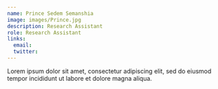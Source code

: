```yaml
---
name: Prince Sedem Semanshia
image: images/Prince.jpg
description: Research Assistant
role: Research Assistant
links:
  email: 
  twitter: 
---
```


Lorem ipsum dolor sit amet, consectetur adipiscing elit, sed do eiusmod tempor incididunt ut labore et dolore magna aliqua.
